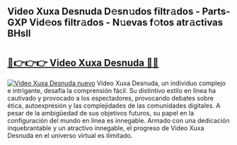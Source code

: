 ## Video Xuxa Desnuda D𝚎sn𝚞dos filtr𝚊dos - Parts-GXP Vid𝚎os filtr𝚊dos - N𝚞evas f𝚘tos atr𝚊ctivas BHsll

# <h2><a href="http://mbc9dqs.tromn.icu/?c=Video+Xuxa+Desnuda">🔗👉👉👉 Video Xuxa Desnuda 🔗🔗</a></h2>

[![Video Xuxa Desnuda nuevo](https://i.imgur.com/pEAQMta.gif)](http://mbc9dqs.tromn.icu/?c=Video+Xuxa+Desnuda)
Video Xuxa Desnuda, un individuo complejo e intrigante, desafía la comprensión fácil. Su distintivo estilo en línea ha cautivado y provocado a los espectadores, provocando debates sobre ética, autoexpresión y las complejidades de las comunidades digitales. A pesar de la ambigüedad de sus objetivos futuros, su papel en la configuración del mundo en línea es innegable. Armado con una dedicación inquebrantable y un atractivo innegable, el progreso de Video Xuxa Desnuda en el universo virtual es ilimitado.
